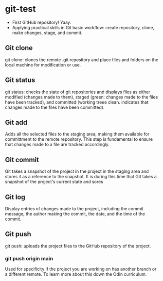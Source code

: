 # git-test
* First GitHub repository! Yaay.
* Applying practical skills in Git basic workflow: create repository, clone, make changes, stage, and commit.
## Git clone
git clone: clones the remote .git repository and place files and folders on the local machine for modification or use.
## Git status
git status: checks the state of git repositories and displays files as either modified (changes made to them), staged (green: changes made to the files have been tracked), and committed (working treee clean. indicates that changes made to the files have been committed).
## Git add
Adds all the selected files to the staging area, making them available for committment to the remote repository. This step is fundamental to ensure that changes made to a file are tracked accordingly.
## Git commit
Git takes a snapshot of the project in the project in the staging area and stores it as a reference to the snapshot.
It is during this time that Git takes a snapshot of the project's current state and sores
## Git log
Display entries of changes made to the project, including the commit message, the author making the commit, the date, and the time of the commit.
## Git push
git push: uploads the project files to the GitHub repository of the project.
### git push origin main
Used for specificity if the project you are working on has another branch or a different remote. To learn more about this down the Odin curriculum.
